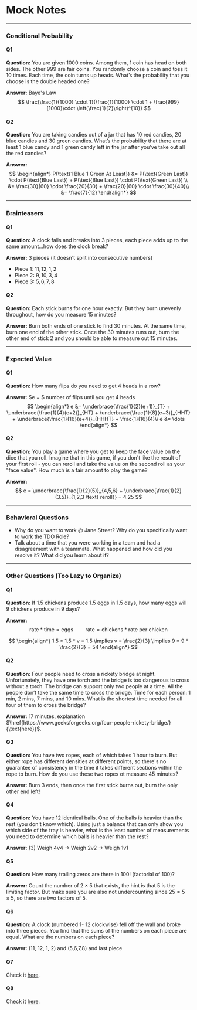 # Mock Notes

----

### Conditional Probability

#### Q1

**Question:** You are given 1000 coins. Among them, 1 coin has head on both sides. The other 999 are fair coins. You randomly choose a coin and toss it 10 times. Each time, the coin turns up heads. What’s the probability that you choose is the double headed one?

**Answer:** Baye's Law
$$
\frac{\frac{1}{1000} \cdot 1}{\frac{1}{1000} \cdot 1 + \frac{999}{1000}\cdot \left(\frac{1}{2}\right)^{10}}
$$

#### Q2

**Question:** You are taking candies out of a jar that has 10 red candies, 20 blue candies and 30 green candies. What’s the probability that there are at least 1 blue candy and 1 green candy left in the jar after you’ve take out all the red candies?

**Answer:** 
$$
\begin{align*}
P(\text{1 Blue 1 Green At Least}) &= P(\text{Green Last}) \cdot P(\text{Blue Last}) + P(\text{Blue Last}) \cdot P(\text{Green Last}) \\
&= \frac{30}{60} \cdot \frac{20}{30} + \frac{20}{60} \cdot \frac{30}{40}\\
&= \frac{7}{12}
\end{align*}
$$

---

### Brainteasers

#### Q1

**Question:** A clock falls and breaks into 3 pieces, each piece adds up to the same amount…how does the clock break?

**Answer:** 3 pieces (it doesn't split into consecutive numbers)

- Piece 1: $11, 12, 1, 2$
- Piece 2: $9, 10, 3, 4$
- Piece 3: $5, 6, 7, 8$

#### Q2

**Question:** Each stick burns for one hour exactly. But they burn unevenly throughout, how do you measure 15 minutes?

**Answer:** Burn both ends of one stick to find $30$ minutes. At the same time, burn one end of the other stick. Once the 30 minutes runs out, burn the other end of stick 2 and you should be able to measure out 15 minutes.

----

### Expected Value

#### Q1

**Question:** How many flips do you need to get 4 heads in a row?

**Answer:** $e = $ number of flips until you get 4 heads
$$
\begin{align*}
e &= \underbrace{\frac{1}{2}(e+1)}_{T} + \underbrace{\frac{1}{4}(e+2)}_{HT} + \underbrace{\frac{1}{8}(e+3)}_{HHT} + \underbrace{\frac{1}{16}(e+4)}_{HHHT} + \frac{1}{16}(4)\\
e &= \dots
\end{align*}
$$

#### Q2

**Question:** You play a game where you get to keep the face value on the dice that you roll. Imagine that in this game, if you don't like the result of your first roll - you can reroll and take the value on the second roll as your "face value". How much is a fair amount to play the game?

**Answer:** 
$$
e = \underbrace{\frac{1}{2}(5)}_{4,5,6} + \underbrace{\frac{1}{2}(3.5)}_{1,2,3 \text{ reroll}} = 4.25
$$

----

### Behavioral Questions

- Why do you want to work @ Jane Street? Why do you specifically want to work the TDO Role?
- Talk about a time that you were working in a team and had a disagreement with a teammate. What happened and how did you resolve it? What did you learn about it?

----

### Other Questions (Too Lazy to Organize)

#### Q1

**Question:** If 1.5 chickens produce 1.5 eggs in 1.5 days, how many eggs will 9 chickens produce in 9 days?

**Answer:** 
$$
\text{rate} * \text{time} = \text{eggs} \quad \quad \text{rate} = \text{chickens} * \text{rate per chicken}
$$

$$
\begin{align*}
	1.5 * 1.5 * v = 1.5 \implies v = \frac{2}{3} \implies 9 * 9 * \frac{2}{3} = 54
\end{align*}
$$

#### Q2

**Question:** Four people need to cross a rickety bridge at night. Unfortunately, they have one torch and the bridge is too dangerous to cross without a torch. The bridge can support only two people at a time. All the people don’t take the same time to cross the bridge. Time for each person: 1 min, 2 mins, 7 mins, and 10 mins. What is the shortest time needed for all four of them to cross the bridge?

**Answer:** 17 minutes, explanation $\href{https://www.geeksforgeeks.org/four-people-rickety-bridge/}{\text{here}}$. 

#### Q3

**Question:** You have two ropes, each of which takes 1 hour to burn. But either rope has different densities at different points, so there's no guarantee of consistency in the time it takes different sections within the rope to burn. How do you use these two ropes ot measure 45 minutes?

**Answer:** Burn 3 ends, then once the first stick burns out, burn the only other end left!

#### Q4

**Question:** You have 12 identical balls. One of the balls is heavier than the rest (you don't know which). Using just a balance that can only show you which side of the tray is heavier, what is the least number of measurements you need to determine which balls is heavier than the rest?

**Answer:** (3) Weigh 4v4 $\rightarrow$ Weigh 2v2 $\rightarrow$ Weigh 1v1

#### Q5

**Question:** How many trailing zeros are there in $100!$ (factorial of 100)?

**Answer:** Count the number of $2 \times 5$ that exists, the hint is that $5$ is the limiting factor. But make sure you are also not undercounting since $25 = 5 \times 5$, so there are two factors of $5$. 

#### Q6

**Question:** A clock (numbered 1- 12 clockwise) fell off the wall and broke into three pieces. You find that the sums of the numbers on each piece are equal. What are the numbers on each piece?

**Answer:** (11, 12, 1, 2) and (5,6,7,8) and last piece

#### Q7

Check it [here](https://medium.com/@rishidarkdevil/the-drunk-passenger-problem-554ebb7bd151).

#### Q8

Check it [here](https://math.stackexchange.com/questions/1417274/connecting-noodles-probability-question).
